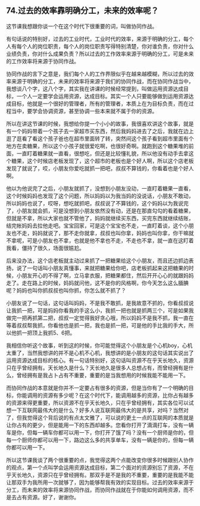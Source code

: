 ## 74.过去的效率靠明确分工，未来的效率呢？
这节课我想跟你谈一个在这个时代下很重要的词，叫做协同作战。


有句话说的特别好，过去的工业时代，工业时代的效率，来源于明确的分工，每个人有每个人的岗位职责，每个人的岗位职责写得特别清楚，你对谁负责，你对什么业绩负责，你对什么成果负责？所以过去的工作效率来源于明确的分工，可是未来的工作效率将来源于协同作战。


协同作战的言下之意是，我们每个人的工作界限似乎在越来越模糊，所以过去的效率来源于明确的分工，未来的效率将来源于我们的协同作战，而在协同作战当中，我想谈八个字，这八个字，其实我在讲课的时候经常提到，叫做运用资源达成目标，一个人一定要学会运用资源，达成目标。其实一个人只要能够做到运用资源达成目标，他就是一个很好的管理者，所有的管理者，本质上在为目标负责，而在过程当中，要学会协调资源，甚至协调一些本来就不属于你的资源。


所以在讲这节课的时候，我想给你提一个小小的故事，我很喜欢讲这个故事，就是有一个妈妈带着一个孩子去一家超市买东西，然后我妈妈进去了之后，我就在边上逛了逛看了看这个孩子爸也在超市里面转了转，突然间这个孩子看到超市里面有个地方在卖糖果，所以这个小孩子就很爱吃啊，也很好奇啊。就跑到这个糖果堆的前面，一直盯着糖果就一直看，很想吃，但还是比较懂礼貌，所以他没有动手去拿这个糖果，这个时候店老板发现了，这个超市的老板也是个好人啊，所以这个店老板发现了就说了，哎，小朋友你爱吃就抓一把吧，叔叔不算钱的，你看着也是个好人啊。


他以为他说完了之后，小朋友就抓了，没想到小朋友没动，一直盯着糖果一直看，这个时候妈妈也发现了这个问题，所以妈妈以为我当妈的没说话，小朋友不敢动，所以妈妈也说了，哎呀，想吃就抓吧，叔叔说了不算钱的，这个妈妈以为我说完了，小朋友就会抓，可是没想到小朋友依然没有动，还是在那直勾勾的看着糖果，但就是不拿，所以大家也就不管他了，妈妈就继续买东西，买完东西就继续结账，结完帐妈妈去拉他走吧。宝宝回家，可是这个宝宝也不走，一直盯着谈，这个小朋友也不走，妈妈就说了，那不走你就拿，叔叔也叫你拿，妈妈也叫你拿，你干嘛就不拿呢，可是小朋友也不拿，也就是他不拿也不走，不走也不拿，就一直在这盯着我看，僵持了很久，场面很尴尬。


后来没办法，这个店老板就主动过来抓了一把糖果给这个小朋友，而且还边抓边表扬，说了一句话叫小朋友真懂事，来就把糖果给你吧，店老板抓起来这把糖果的时候，小朋友开心的不得了啊，立马拿衣服，把糖果都住，然后开开心心的就跟妈妈走了。走在路上的时候，妈妈就问他，这不是你的风格啊，你今天怎么这么腼腆呢？妈妈也叫你抓叔叔也叫你抓，你怎么就不抓了？


小朋友说了一句话，这句话叫妈妈，不是我不敢抓，是我故意不抓的，你看叔叔说让我抓一把，可是妈妈你看我的手这么小，我抓一把也就是抓两三个，可是如果我做完一把再抓第二把，叔叔一定觉得我好贪心哦，所以妈妈不是我不抓，我一直在等着叔叔帮我抓，你看他也是抓一把，我也是抓一把，可是他的手比我的手大，所以他抓一把顶上我抓5、6把。


我相信你听这个故事，听到这的时候，你可能觉得这个小朋友是个心机boy，心机太重了，当然我想讲的并不是心机不心机，我想讲的是小朋友的这句话其实说出了运用资源达成目标的核心。有一句话特别好，这句话叫资源不在乎天长地久，资源只在乎曾经拥有。天长地久是什么？天长地久是很多人总想占有，而曾经拥有是什么，曾经拥有是我占卜占有不重要，重要的是当我想用的时候我能不能用一下。


而协同作战的本意就是你并不一定要占有很多的资源，但是当你有了一个明确的目标，你能调用的资源有多少呢？在这个时代下，能调用越多的资源，比你占有越多的资源来得更重要，所以资源不在乎天长地久，只在乎曾经拥有，其实各位可以试想一下互联网最伟大的是什么？好多人说互联网最伟大的是共享，对吗？当然对了，但我觉得这个背后说的有点太文雅了，可以说的更土一点的互联网的本质就是让你占有的更少，但是能用一下的东西却越多。您看你打开了滴滴打车，没有一辆车是你，但每一辆车你都可以用一下，你打开了饿了吗？没有一个厨师是你的，但每一个厨师你都可以用一下，路边这么多的共享单车，没有一辆是你的，但每一辆你都可以用一下。


所以这节课我谈了两个很重要的点，我觉得这两个点能改变你很多时候跟别人协作的观点，第一个点叫学会运用资源达成目标，第二个面对的资源别忘了资源，不在乎天长地久，资源只在乎曾经拥有。那双手是不是我的不重要，重要的是我能不能让那双手为我所用一次就够了，因为能够帮我有效的实现目标。过去的效率来源于分工，而未来的效率将来源协同作战，而协同作战就在于你能如何调用资源，而不是去占有资源。好了，谢谢你。


